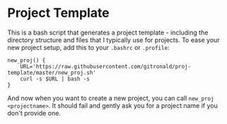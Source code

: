 # Project Template

This is a bash script that generates a project template - including the directory structure and files that I typically use for projects. To ease your new project setup, add this to your `.bashrc` or `.profile`:

```{bash}
new_proj() {
    URL='https://raw.githubusercontent.com/gitronald/proj-template/master/new_proj.sh'
    curl -s $URL | bash -s 
}
```

And now when you want to create a new project, you can call `new_proj <projectname>`. It should fail and gently ask you for a project name if you don't provide one.